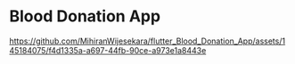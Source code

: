 # Blood Donation App




https://github.com/MihiranWijesekara/flutter_Blood_Donation_App/assets/145184075/f4d1335a-a697-44fb-90ce-a973e1a8443e

